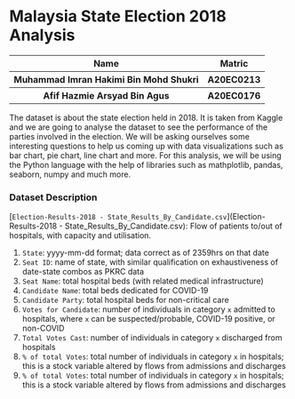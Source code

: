 # **Malaysia State Election 2018 Analysis**

<table>
  <tr>
    <th>Name</th>
    <th>Matric</th>
  </tr>
  <tr>
    <th>Muhammad Imran Hakimi Bin Mohd Shukri </th>
    <th>A20EC0213</th>
  </tr>
  <tr>
    <th>Afif Hazmie Arsyad Bin Agus</th>
    <th>A20EC0176</th>
  </tr>
</table>

The dataset is about the state election held in 2018. It is taken from Kaggle and we are going to analyse the dataset to see the performance of the parties involved in the election. We will be asking ourselves some interesting questions to help us coming up with data visualizations such as bar chart, pie chart, line chart and more. For this analysis, we will be using the Python language with the help of libraries such as mathplotlib, pandas, seaborn, numpy and much more.


### Dataset Description
[`Election-Results-2018 - State_Results_By_Candidate.csv`](Election-Results-2018 - State_Results_By_Candidate.csv): Flow of patients to/out of hospitals, with capacity and utilisation.

1) `State`: yyyy-mm-dd format; data correct as of 2359hrs on that date
2) `Seat ID`: name of state, with similar qualification on exhaustiveness of date-state combos as PKRC data
3) `Seat Name`: total hospital beds (with related medical infrastructure)
3) `Candidate Name`: total beds dedicated for COVID-19
4) `Candidate Party`: total hospital beds for non-critical care
5) `Votes for Candidate`: number of individuals in category `x` admitted to hospitals, where `x` can be suspected/probable, COVID-19 positive, or non-COVID
6) `Total Votes Cast`: number of individuals in category `x` discharged from hospitals
7) `% of total Votes`: total number of individuals in category `x` in hospitals; this is a stock variable altered by flows from admissions and discharges
8) `% of total Votes`: total number of individuals in category `x` in hospitals; this is a stock variable altered by flows from admissions and discharges
